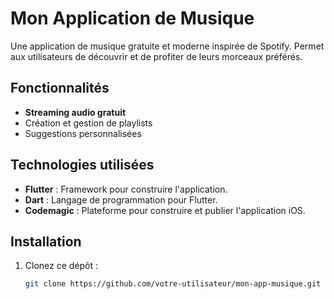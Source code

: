 # Mon Application de Musique

Une application de musique gratuite et moderne inspirée de Spotify. Permet aux utilisateurs de découvrir et de profiter de leurs morceaux préférés.

## Fonctionnalités
- **Streaming audio gratuit**
- Création et gestion de playlists
- Suggestions personnalisées

## Technologies utilisées
- **Flutter** : Framework pour construire l'application.
- **Dart** : Langage de programmation pour Flutter.
- **Codemagic** : Plateforme pour construire et publier l'application iOS.

## Installation
1. Clonez ce dépôt :
   ```bash
   git clone https://github.com/votre-utilisateur/mon-app-musique.git
